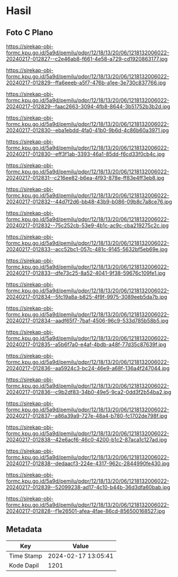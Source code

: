 # Hasil

## Foto C Plano

https://sirekap-obj-formc.kpu.go.id/5a9d/pemilu/pdpr/12/18/13/20/06/1218132006022-20240217-012827--c2e46ab8-f661-4e58-a729-cd1920863177.jpg

https://sirekap-obj-formc.kpu.go.id/5a9d/pemilu/pdpr/12/18/13/20/06/1218132006022-20240217-012829--ffa6eeeb-a5f7-476b-a1ee-3e730c837766.jpg

https://sirekap-obj-formc.kpu.go.id/5a9d/pemilu/pdpr/12/18/13/20/06/1218132006022-20240217-012829--faac2663-3094-4fb8-8644-3b51752b3b2d.jpg

https://sirekap-obj-formc.kpu.go.id/5a9d/pemilu/pdpr/12/18/13/20/06/1218132006022-20240217-012830--eba1ebdd-4fa0-41b0-9b6d-4c86b60a3971.jpg

https://sirekap-obj-formc.kpu.go.id/5a9d/pemilu/pdpr/12/18/13/20/06/1218132006022-20240217-012830--eff3f1ab-3393-46a1-85dd-f6cd33f0cb4c.jpg

https://sirekap-obj-formc.kpu.go.id/5a9d/pemilu/pdpr/12/18/13/20/06/1218132006022-20240217-012831--c216ee82-b6ea-4f93-878e-ff83e4ff3eb8.jpg

https://sirekap-obj-formc.kpu.go.id/5a9d/pemilu/pdpr/12/18/13/20/06/1218132006022-20240217-012832--44d7f2d6-bb48-43b9-b086-09b8c7a8ce76.jpg

https://sirekap-obj-formc.kpu.go.id/5a9d/pemilu/pdpr/12/18/13/20/06/1218132006022-20240217-012832--75c252cb-53e9-4b1c-ac9c-cba219275c2c.jpg

https://sirekap-obj-formc.kpu.go.id/5a9d/pemilu/pdpr/12/18/13/20/06/1218132006022-20240217-012833--acc52bc1-057c-481c-9145-5632bf5eb69e.jpg

https://sirekap-obj-formc.kpu.go.id/5a9d/pemilu/pdpr/12/18/13/20/06/1218132006022-20240217-012833--dfe73c25-8a52-4041-9f38-59676c109fe1.jpg

https://sirekap-obj-formc.kpu.go.id/5a9d/pemilu/pdpr/12/18/13/20/06/1218132006022-20240217-012834--5fc19a8a-b825-4f9f-9975-3089eeb5da7b.jpg

https://sirekap-obj-formc.kpu.go.id/5a9d/pemilu/pdpr/12/18/13/20/06/1218132006022-20240217-012834--aadf65f7-7baf-4506-96c9-533d785b58b5.jpg

https://sirekap-obj-formc.kpu.go.id/5a9d/pemilu/pdpr/12/18/13/20/06/1218132006022-20240217-012835--a5b6f7a0-e4af-4bdb-a48f-77d35c87639f.jpg

https://sirekap-obj-formc.kpu.go.id/5a9d/pemilu/pdpr/12/18/13/20/06/1218132006022-20240217-012836--aa5924c3-bc24-46e9-a68f-136a4f247044.jpg

https://sirekap-obj-formc.kpu.go.id/5a9d/pemilu/pdpr/12/18/13/20/06/1218132006022-20240217-012836--c9b2df83-34b0-49e5-9ca2-0dd3f2b54ba2.jpg

https://sirekap-obj-formc.kpu.go.id/5a9d/pemilu/pdpr/12/18/13/20/06/1218132006022-20240217-012837--a86a39a9-727e-48a4-b780-fc1702de798f.jpg

https://sirekap-obj-formc.kpu.go.id/5a9d/pemilu/pdpr/12/18/13/20/06/1218132006022-20240217-012838--42e6acf6-46c0-4200-b1c2-87aca1c127ad.jpg

https://sirekap-obj-formc.kpu.go.id/5a9d/pemilu/pdpr/12/18/13/20/06/1218132006022-20240217-012838--dedaacf3-224e-4317-962c-2844990fe430.jpg

https://sirekap-obj-formc.kpu.go.id/5a9d/pemilu/pdpr/12/18/13/20/06/1218132006022-20240217-012839--52099238-ad17-4c10-b44b-36d3dfa60bab.jpg

https://sirekap-obj-formc.kpu.go.id/5a9d/pemilu/pdpr/12/18/13/20/06/1218132006022-20240217-012828--f1e26501-afea-4fae-86cd-856500168527.jpg


## Metadata

| Key        | Value               |
| ---------- | ------------------- |
| Time Stamp | 2024-02-17 13:05:41 |
| Kode Dapil | 1201                |



